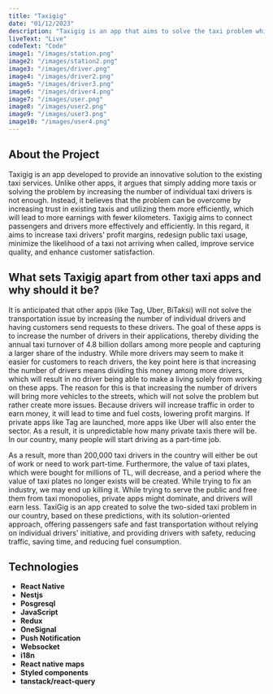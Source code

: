 ```yaml
---
title: "Taxigig"
date: "01/12/2023"
description: "Taxigig is an app that aims to solve the taxi problem while also providing taxi management."
liveText: "Live"
codeText: "Code"
image1: "/images/station.png"
image2: "/images/station2.png"
image3: "/images/driver.png"
image4: "/images/driver2.png"
image5: "/images/driver3.png"
image6: "/images/driver4.png"
image7: "/images/user.png"
image8: "/images/user2.png"
image9: "/images/user3.png"
image10: "/images/user4.png"
---
```


## **About the Project**

Taxigig is an app developed to provide an innovative solution to the existing taxi services. Unlike other apps, it argues that simply adding more taxis or solving the problem by increasing the number of individual taxi drivers is not enough. Instead, it believes that the problem can be overcome by increasing trust in existing taxis and utilizing them more efficiently, which will lead to more earnings with fewer kilometers. Taxigig aims to connect passengers and drivers more effectively and efficiently. In this regard, it aims to increase taxi drivers' profit margins, redesign public taxi usage, minimize the likelihood of a taxi not arriving when called, improve service quality, and enhance customer satisfaction.

## **What sets Taxigig apart from other taxi apps and why should it be?**

It is anticipated that other apps (like Tag, Uber, BiTaksi) will not solve the transportation issue by increasing the number of individual drivers and having customers send requests to these drivers. The goal of these apps is to increase the number of drivers in their applications, thereby dividing the annual taxi turnover of 4.8 billion dollars among more people and capturing a larger share of the industry. While more drivers may seem to make it easier for customers to reach drivers, the key point here is that increasing the number of drivers means dividing this money among more drivers, which will result in no driver being able to make a living solely from working on these apps. The reason for this is that increasing the number of drivers will bring more vehicles to the streets, which will not solve the problem but rather create more issues. Because drivers will increase traffic in order to earn money, it will lead to time and fuel costs, lowering profit margins. If private apps like Tag are launched, more apps like Uber will also enter the sector. As a result, it is unpredictable how many private taxis there will be. In our country, many people will start driving as a part-time job. 

As a result, more than 200,000 taxi drivers in the country will either be out of work or need to work part-time. Furthermore, the value of taxi plates, which were bought for millions of TL, will decrease, and a period where the value of taxi plates no longer exists will be created. While trying to fix an industry, we may end up killing it. While trying to serve the public and free them from taxi monopolies, private apps might dominate, and drivers will earn less. TaxiGig is an app created to solve the two-sided taxi problem in our country, based on these predictions, with its solution-oriented approach, offering passengers safe and fast transportation without relying on individual drivers' initiative, and providing drivers with safety, reducing traffic, saving time, and reducing fuel consumption.

## **Technologies**


- **React Native**
- **Nestjs**
- **Posgresql**
- **JavaScript**
- **Redux**
- **OneSignal**
- **Push Notification**
- **Websocket**
- **i18n**
- **React native maps**
- **Styled components**
- **tanstack/react-query**





